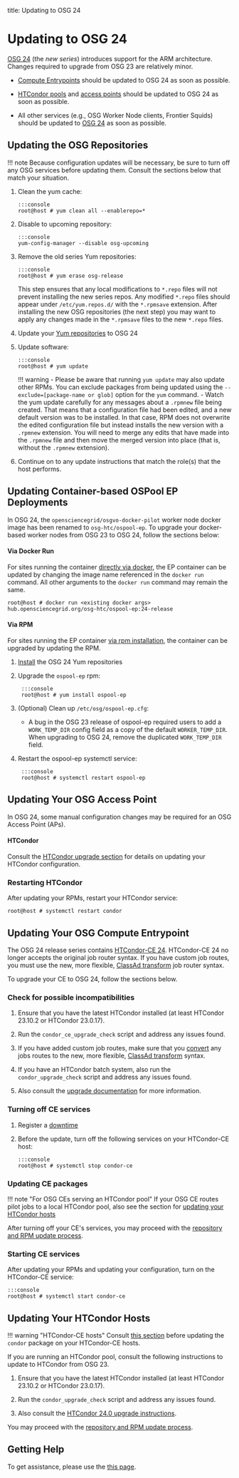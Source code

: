 title: Updating to OSG 24

Updating to OSG 24
==================

[OSG 24](release_series.md#series-overviews) (the *new series*) introduces support for the ARM architecture. Changes
required to upgrade from OSG 23 are relatively minor.

-   [Compute Entrypoints](../compute-element/htcondor-ce-overview.md) should be updated to OSG 24 as soon as possible.

-   [HTCondor pools](#updating-your-htcondor-hosts) and [access points](#updating-your-osg-access-point) should be
    updated to OSG 24 as soon as possible.

-   All other services (e.g., OSG Worker Node clients, Frontier Squids) should be updated to
    [OSG 24](#updating-the-osg-repositories) as soon as possible.

Updating the OSG Repositories
-----------------------------

!!! note
    Because configuration updates will be necessary, be sure to turn off any OSG services
    before updating them. Consult the sections below that match your situation.

1.  Clean the yum cache:

        :::console
        root@host # yum clean all --enablerepo=*

1.  Disable to upcoming repository:

        :::console
        yum-config-manager --disable osg-upcoming

1.  Remove the old series Yum repositories:

        :::console
        root@host # yum erase osg-release

    This step ensures that any local modifications to `*.repo` files will not prevent installing the new series repos.
    Any modified `*.repo` files should appear under `/etc/yum.repos.d/` with the `*.rpmsave` extension.
    After installing the new OSG repositories (the next step) you may want to apply any changes made in the `*.rpmsave`
    files to the new `*.repo` files.

1.  Update your [Yum repositories](../common/yum.md#install-the-osg-repositories) to OSG 24

1.  Update software:

        :::console
        root@host # yum update

    !!! warning
        -   Please be aware that running `yum update` may also update other RPMs.
            You can exclude packages from being updated using the `--exclude=[package-name or glob]` option for the
            `yum` command.
        -   Watch the yum update carefully for any messages about a `.rpmnew` file being created.
            That means that a configuration file had been edited, and a new default version was to be installed.
            In that case, RPM does not overwrite the edited configuration file but instead installs the new version with
            a `.rpmnew` extension.
            You will need to merge any edits that have made into the `.rpmnew` file and then move the merged version
            into place (that is, without the `.rpmnew` extension).

1.  Continue on to any update instructions that match the role(s) that the host performs.

Updating Container-based OSPool EP Deployments
-----------------------------

In OSG 24, the `opensciencegrid/osgvo-docker-pilot` worker node docker image has been renamed to `osg-htc/ospool-ep`.
To upgrade your docker-based worker nodes from OSG 23 to OSG 24, follow the sections below:

#### Via Docker Run ####

For sites running the container [directly via docker](../resource-sharing/os-backfill-containers.md#running-the-container-with-docker),
the EP container can be updated by changing the image name referenced in the `docker run` command. All other arguments to the 
`docker run` command may remain the same. 

```console
root@host # docker run <existing docker args> hub.opensciencegrid.org/osg-htc/ospool-ep:24-release
```

#### Via RPM ####

For sites running the EP container [via rpm installation](../resource-sharing/os-backfill-containers.md#running-the-container-via-rpm),
the container can be upgraded by updating the RPM.

1. [Install](../common/yum.md#install-the-osg-repositories) the OSG 24 Yum repositories

1. Upgrade the `ospool-ep` rpm:

        :::console
        root@host # yum install ospool-ep

1. (Optional) Clean up `/etc/osg/ospool-ep.cfg`:
    - A bug in the OSG 23 release of ospool-ep required users to add a `WORK_TEMP_DIR` config field as a copy of the default `WORKER_TEMP_DIR`.
    When upgrading to OSG 24, remove the duplicated `WORK_TEMP_DIR` field.

1. Restart the ospool-ep systemctl service:

        :::console
        root@host # systemctl restart ospool-ep

Updating Your OSG Access Point
------------------------------

In OSG 24, some manual configuration changes may be required for an OSG Access Point (APs).

#### HTCondor ####

Consult the [HTCondor upgrade section](#updating-your-htcondor-hosts) for details on updating your HTCondor configuration.

### Restarting HTCondor ###

After updating your RPMs, restart your HTCondor service:

```console
root@host # systemctl restart condor
```

Updating Your OSG Compute Entrypoint
------------------------------------

The OSG 24 release series contains [HTCondor-CE 24](https://htcondor.github.io/htcondor-ce/v24/releases/).
HTCondor-CE 24 no longer accepts the original job router syntax.
If you have custom job routes, you must use the new, more flexible,
[ClassAd transform](https://htcondor.com/htcondor-ce/v24/configuration/job-router-overview/#classad-transforms)
job router syntax.

To upgrade your CE to OSG 24, follow the sections below.

### Check for possible incompatibilities ###

1.  Ensure that you have the latest HTCondor installed (at least HTCondor 23.10.2 or HTCondor 23.0.17).

1.  Run the `condor_ce_upgrade_check` script and address any issues found.

1.  If you have added custom job routes, make sure that you
    [convert](https://htcondor.com/htcondor-ce/v23/configuration/job-router-overview/#converting-to-classad-transforms)
    any jobs routes to the new, more flexible,
    [ClassAd transform](https://htcondor.com/htcondor-ce/v24/configuration/job-router-overview/#classad-transforms)
    syntax.

1.  If you have an HTCondor batch system, also run the `condor_upgrade_check` script and address any issues found.

1.  Also consult the [upgrade documentation](https://htcondor.github.io/htcondor-ce/v24/releases/#updating-to-htcondor-ce-24)
    for more information.

### Turning off CE services ###

1.  Register a [downtime](../common/registration.md#registering-resource-downtimes)

1.  Before the update, turn off the following services on your HTCondor-CE host:

        :::console
        root@host # systemctl stop condor-ce

### Updating CE packages ###

!!! note "For OSG CEs serving an HTCondor pool"
    If your OSG CE routes pilot jobs to a local HTCondor pool, also
    see the section for [updating your HTCondor hosts](#updating-your-htcondor-hosts)

After turning off your CE's services, you may proceed with the [repository and RPM update process](#updating-the-osg-repositories).

### Starting CE services ###

After updating your RPMs and updating your configuration, turn on the HTCondor-CE service:

    :::console
    root@host # systemctl start condor-ce

Updating Your HTCondor Hosts
----------------------------

!!! warning "HTCondor-CE hosts"
    Consult [this section](#updating-your-osg-compute-entrypoint) before updating the `condor` package on your
    HTCondor-CE hosts.

If you are running an HTCondor pool, consult the following instructions to update to HTCondor from OSG 23.

1.  Ensure that you have the latest HTCondor installed (at least HTCondor 23.10.2 or HTCondor 23.0.17).

1.  Run the `condor_upgrade_check` script and address any issues found.

1.  Also consult the [HTCondor 24.0 upgrade instructions](https://htcondor.readthedocs.io/en/24.0/version-history/upgrading-from-23-0-to-24-0-versions.html).

You may proceed with the [repository and RPM update process](#updating-the-osg-repositories).

Getting Help
------------

To get assistance, please use the [this page](../common/help.md).
